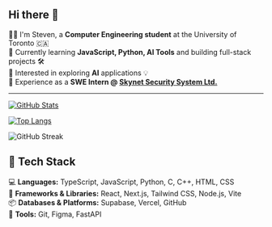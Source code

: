 ## Hi there 👋

<p style="font-size: 14px;">
  👩‍💻 I'm Steven, a <strong>Computer Engineering student</strong> at the University of Toronto 🇨🇦 <br/>
  🔧 Currently learning <strong>JavaScript, Python, AI Tools</strong> and building full-stack projects 🛠️ <br/>
  🤖 Interested in exploring <strong>AI</strong> applications 💡<br/>
  💼 Experience as a <strong>SWE Intern @ <a href="https://www.skynetsystems.ca/" target="_blank">Skynet Security System Ltd.</a></strong>
</p>

<hr/>


      
[![GitHub Stats](https://github-readme-stats.vercel.app/api?username=stev-jz&show_icons=true&theme=radical&count_private=true)](https://github.com/anuraghazra/github-readme-stats)

[![Top Langs](https://github-readme-stats.vercel.app/api/top-langs/?username=stev-jz&layout=compact&theme=radical)](https://github.com/anuraghazra/github-readme-stats)

![GitHub Streak](https://streak-stats.demolab.com?user=stev-jz&theme=radical)


## 🧰 Tech Stack

<p style="font-size: 14px;">
💻 <strong>Languages:</strong> TypeScript, JavaScript, Python, C, C++, HTML, CSS<br/>
🧩 <strong>Frameworks & Libraries:</strong> React, Next.js, Tailwind CSS, Node.js, Vite<br/>
📦 <strong>Databases & Platforms:</strong> Supabase, Vercel, GitHub<br/>
🧪 <strong>Tools:</strong> Git, Figma, FastAPI<br/>
</p>


